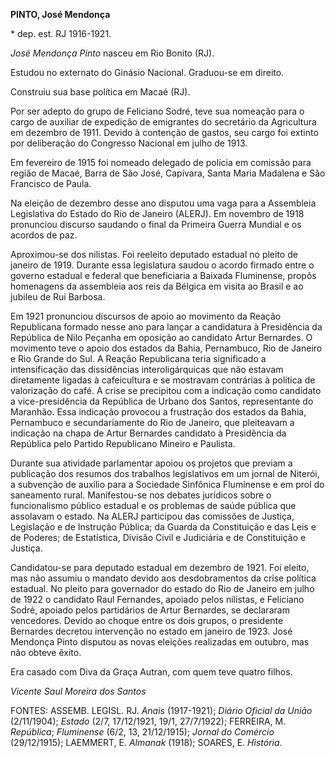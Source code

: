 **PINTO, José Mendonça**

\* dep. est. RJ 1916-1921.

*José Mendonça Pinto* nasceu em Rio Bonito (RJ).

Estudou no externato do Ginásio Nacional. Graduou-se em direito.

Construiu sua base política em Macaé (RJ).

Por ser adepto do grupo de Feliciano Sodré, teve sua nomeação para o
cargo de auxiliar de expedição de emigrantes do secretário da
Agricultura em dezembro de 1911. Devido à contenção de gastos, seu cargo
foi extinto por deliberação do Congresso Nacional em julho de 1913.

Em fevereiro de 1915 foi nomeado delegado de polícia em comissão para
região de Macaé, Barra de São José, Capivara, Santa Maria Madalena e São
Francisco de Paula.

Na eleição de dezembro desse ano disputou uma vaga para a Assembleia
Legislativa do Estado do Rio de Janeiro (ALERJ). Em novembro de 1918
pronunciou discurso saudando o final da Primeira Guerra Mundial e os
acordos de paz.

Aproximou-se dos nilistas. Foi reeleito deputado estadual no pleito de
janeiro de 1919. Durante essa legislatura saudou o acordo firmado entre
o governo estadual e federal que beneficiaria a Baixada Fluminense,
propôs homenagens da assembleia aos reis da Bélgica em visita ao Brasil
e ao jubileu de Rui Barbosa.

Em 1921 pronunciou discursos de apoio ao movimento da Reação Republicana
formado nesse ano para lançar a candidatura à Presidência da República
de Nilo Peçanha em oposição ao candidato Artur Bernardes. O movimento
teve o apoio dos estados da Bahia, Pernambuco, Rio de Janeiro e Rio
Grande do Sul. A Reação Republicana teria significado a intensificação
das dissidências interoligárquicas que não estavam diretamente ligadas à
cafeicultura e se mostravam contrárias à política de valorização do
café. A crise se precipitou com a indicação como candidato a
vice-presidência da República de Urbano dos Santos, representante do
Maranhão. Essa indicação provocou a frustração dos estados da Bahia,
Pernambuco e secundariamente do Rio de Janeiro, que pleiteavam a
indicação na chapa de Artur Bernardes candidato à Presidência da
República pelo Partido Republicano Mineiro e Paulista.

Durante sua atividade parlamentar apoiou os projetos que previam a
publicação dos resumos dos trabalhos legislativos em um jornal de
Niterói, a subvenção de auxílio para a Sociedade Sinfônica Fluminense e
em prol do saneamento rural. Manifestou-se nos debates jurídicos sobre o
funcionalismo público estadual e os problemas de saúde pública que
assolavam o estado. Na ALERJ participou das comissões de Justiça,
Legislação e de Instrução Pública; da Guarda da Constituição e das Leis
e de Poderes; de Estatística, Divisão Civil e Judiciária e de
Constituição e Justiça.

Candidatou-se para deputado estadual em dezembro de 1921. Foi eleito,
mas não assumiu o mandato devido aos desdobramentos da crise política
estadual. No pleito para governador do estado do Rio de Janeiro em julho
de 1922 o candidato Raul Fernandes, apoiado pelos nilistas, e Feliciano
Sodré, apoiado pelos partidários de Artur Bernardes, se declararam
vencedores. Devido ao choque entre os dois grupos, o presidente
Bernardes decretou intervenção no estado em janeiro de 1923. José
Mendonça Pinto disputou as novas eleições realizadas em outubro, mas não
obteve êxito.

Era casado com Diva da Graça Autran, com quem teve quatro filhos.

*Vicente Saul Moreira dos Santos*

FONTES: ASSEMB. LEGISL. RJ. *Anais* (1917-1921); *Diário Oficial da
União* (2/11/1904); *Estado* (2/7, 17/12/1921, 19/1, 27/7/1922);
FERREIRA, M. *República*; *Fluminense* (6/2, 13, 21/12/1915); *Jornal do
Comércio* (29/12/1915); LAEMMERT, E. *Almanak* (1918); SOARES, E.
*História*.
